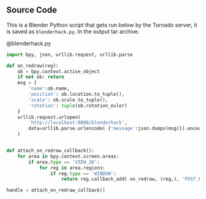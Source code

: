 Source Code
-------
This is a Blender Python script that gets run below by the Tornado server,
it is saved as `blenderhack.py`.  In the output tar archive.

@blenderhack.py
```python
import bpy, json, urllib.request, urllib.parse

def on_redraw(reg):
	ob = bpy.context.active_object
	if not ob: return
	msg = {
		'name':ob.name,
		'position': ob.location.to_tuple(),
		'scale': ob.scale.to_tuple(),
		'rotation': tuple(ob.rotation_euler)
	}
	urllib.request.urlopen(
		'http://localhost:8080/blenderhack', 
		data=urllib.parse.urlencode( {'message':json.dumps(msg)}).encode('utf-8')
	)


def attach_on_redraw_callback():
	for area in bpy.context.screen.areas:
		if area.type == 'VIEW_3D':
			for reg in area.regions:
				if reg.type == 'WINDOW':
					return reg.callback_add( on_redraw, (reg,), 'POST_PIXEL' )

handle = attach_on_redraw_callback()
```
